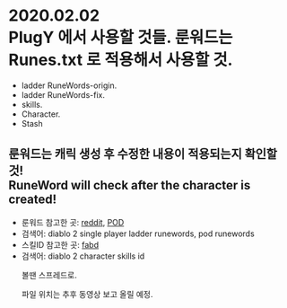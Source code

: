 2020.02.02<br> 
PlugY 에서 사용할 것들. 룬워드는 Runes.txt 로 적용해서 사용할 것.
========
<ul>
<li>ladder RuneWords-origin.</li>
<li>ladder RuneWords-fix.</li>
<li>skills.</li>
<li>Character.</li>
<li>Stash</li>
</ul>

룬워드는 캐릭 생성 후 수정한 내용이 적용되는지 확인할 것!<br>
RuneWord will check after the character is created!
-

<ul>
<li>룬워드 참고한 곳:  <a href="https://www.reddit.com/r/diablo2/comments/4nwwc5/confirmed_working_method_for_ladder_runewords_on/">reddit</a>, <a href="https://pathofdiablo.com/wiki/index.php?title=Runewords#Hidden_Blizzard_Rune_Words">POD</a></li>
<li>검색어: diablo 2 single player ladder runewords, pod runewords</li>
<li>스킬ID 참고한 곳: <a href="https://github.com/fabd/diablo2/blob/master/code/d2_113_data/Skills.txt">fabd</a></li>
<li>검색어: diablo 2 character skills id</li>

볼땐 스프레드로.<br>

파일 위치는 추후 동영상 보고 올릴 예정.
